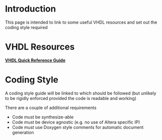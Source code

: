 # Introduction #

This page is intended to link to some useful VHDL resources and set out the coding style required


# VHDL Resources #

**[VHDL Quick Reference Guide](http://www.vhdl.org/rassp/vhdl/guidelines/vhdlqrc.pdf)**



# Coding Style #

A coding style guide will be linked to which should be followed (but unlikely to be rigidly enforced provided the code is readable and working)

There are a couple of additional requirements
  * Code must be synthesize-able
  * Code must be device agnostic (e.g. no use of Altera specific IP)
  * Code must use Doxygen style comments for automatic document generation